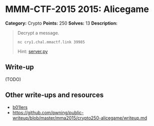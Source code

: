 # MMM-CTF-2015 2015: Alicegame

**Category:** Crypto
**Points:** 250
**Solves:** 13
**Description:**

> Decrypt a message.
>
> `nc cry1.chal.mmactf.link 39985`
>
> Hint: [server.py](server.py-192ac80a12223d53a07c4b370966eb39e5cd6a00bcb36e54840756a6ac4e5a77)


## Write-up

(TODO)

## Other write-ups and resources

* [b01lers](https://b01lers.net/challenges/MMA%20CTF%202015/Alicegame/59/) 
* <https://github.com/pwning/public-writeup/blob/master/mma2015/crypto250-alicegame/writeup.md>
